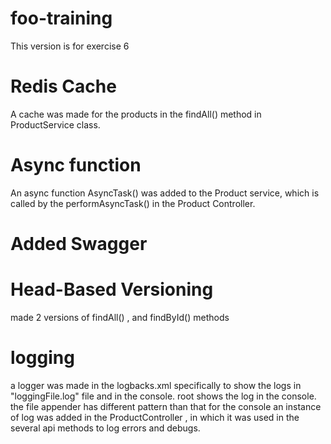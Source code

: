 # foo-training
This version is for exercise 6

# Redis Cache 
A cache was made for the products in the findAll() method in ProductService class.

# Async function
An async function AsyncTask() was added to the Product service, which is called by the performAsyncTask() in the Product Controller. 

# Added Swagger

# Head-Based Versioning
made 2 versions of findAll() , and findById() methods

# logging 
a logger was made in the logbacks.xml specifically to show the logs in "loggingFile.log" file and in the console.
root shows the log in the console.
the file appender has different pattern than that for the console
an instance of log was added in the ProductController , in which it was used in the several api methods to log errors and debugs.

